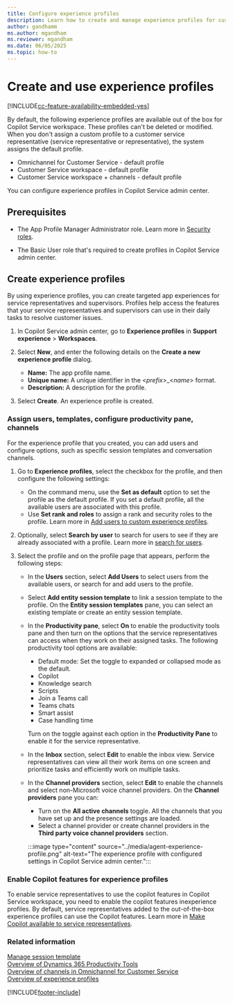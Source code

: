 ```yaml
---
title: Configure experience profiles
description: Learn how to create and manage experience profiles for customized service representative experiences.
author: gandhamm
ms.author: mgandham
ms.reviewer: mgandham
ms.date: 06/05/2025
ms.topic: how-to
---
```


# Create and use experience profiles

[!INCLUDE[cc-feature-availability-embedded-yes](../../includes/cc-feature-availability-embedded-yes.md)]

By default, the following experience profiles are available out of the box for Copilot Service workspace. These profiles can't be deleted or modified.  When you don't assign a custom profile to a customer service representative (service representative or representative), the system assigns the default profile.

- Omnichannel for Customer Service - default profile
- Customer Service workspace - default profile
- Customer Service workspace + channels - default profile

You can configure experience profiles in Copilot Service admin center. 

## Prerequisites

- The App Profile Manager Administrator role. Learn more in [Security roles](security-roles.md).

- The Basic User role that's required to create profiles in Copilot Service admin center.

## Create experience profiles

By using experience profiles, you can create targeted app experiences for service representatives and supervisors. Profiles help access the features that your service representatives and supervisors can use in their daily tasks to resolve customer issues.

1. In Copilot Service admin center, go to  **Experience profiles** in **Support experience** > **Workspaces**.

1. Select **New**, and enter the following details on the **Create a new experience profile** dialog.

   - **Name:** The app profile name.
   - **Unique name:** A unique identifier in the <*prefix*>_<*name*> format.
   - **Description:** A description for the profile.

1. Select **Create**. An experience profile is created.

### Assign users, templates, configure productivity pane, channels

For the experience profile that you created, you can add users and configure options, such as specific session templates and conversation channels.

1. Go to **Experience profiles**, select the checkbox for the profile, and then configure the following settings:

   - On the command menu, use the **Set as default** option to set the profile as the default profile. If you set a default profile, all the available users are associated with this profile.
   - Use **Set rank and roles** to assign a rank and security roles to the profile. Learn more in [Add users to custom experience profiles](add-profile-default.md).
1. Optionally, select **Search by user** to search for users to see if they are already associated with a profile. Learn more in [search for users](add-profile-default.md#search-for-users).
1. Select the profile and on the profile page that appears, perform the following steps:
   - In the **Users** section, select **Add Users** to select users from the available users, or search for and add users to the profile.
   - Select **Add entity session template** to link a session template to the profile. On the **Entity session templates** pane, you can select an existing template or create an entity session template.
   - In the **Productivity pane**, select **On** to enable the productivity tools pane and then turn on the options that the service representatives can access when they work on their assigned tasks. The following productivity tool options are available:
  
      - Default mode: Set the toggle to expanded or collapsed mode as the default.
      - Copilot
      - Knowledge search
      - Scripts
      - Join a Teams call
      - Teams chats
      - Smart assist
      - Case handling time
      
      Turn on the toggle against each option in the **Productivity Pane** to enable it for the service representative.
   - In the **Inbox** section, select **Edit** to enable the inbox view. Service representatives can view all their work items on one screen and prioritize tasks and efficiently work on multiple tasks.
   - In the **Channel providers** section, select **Edit** to enable the channels and select non-Microsoft voice channel providers. On the **Channel providers**  pane you can:
      - Turn on the **All active channels** toggle. All the channels that you have set up and the presence settings are loaded.
      - Select a channel provider or create channel providers in the **Third party voice channel providers** section.
  
     :::image type="content" source="../media/agent-experience-profile.png" alt-text="The experience profile with configured settings in Copilot Service admin center.":::

### Enable Copilot features for experience profiles

To enable service representatives to use the copilot features in Copilot Service workspace, you need to enable the copilot features inexperience profiles. By default, service representatives added to the out-of-the-box experience profiles can use the Copilot features. Learn more in [Make Copilot available to service representatives](configure-copilot-features.md#make-copilot-available-to-representatives).

### Related information

[Manage session template](session-templates.md)  
[Overview of Dynamics 365 Productivity Tools](productivity-tools.md)  
[Overview of channels in Omnichannel for Customer Service](../use/channels.md)  
[Overview of experience profiles](overview.md)  


[!INCLUDE[footer-include](../../includes/footer-banner.md)]
